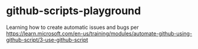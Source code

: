 # github-scripts-playground
Learning how to create automatic issues and bugs per https://learn.microsoft.com/en-us/training/modules/automate-github-using-github-script/3-use-github-script
